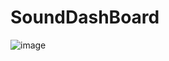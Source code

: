# SoundDashBoard
![image](https://github.com/Shailendra1703/SoundDashBoard/assets/84718204/d0a34bb2-a859-4ddb-b9b8-e326805f1442)
